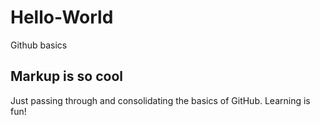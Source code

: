 # Hello-World
Github basics
## Markup is so cool
Just passing through and consolidating the basics of GitHub. Learning is fun!

